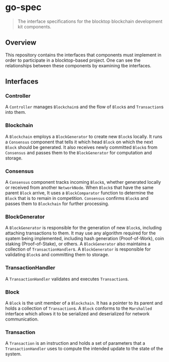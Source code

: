 # go-spec
> The interface specifications for the blocktop blockchain development kit components.

## Overview

This repository contains the interfaces that components must implement in order to participate in a blocktop-based project. One can see the relationships between these components by examining tbe interfaces.

## Interfaces

### Controller

A `Controller` manages `Blockchain`s and the flow of `Block`s and `Transaction`s into them.

### Blockchain

A `Blockchain` employs a `BlockGenerator` to create new `Block`s locally. It runs a `Consensus` component that tells it which head `Block` on which the next `Block` should be generated. It also receives newly committed `Block`s from `Consensus` and passes them to the `BlockGenerator` for computation and storage.

### Consensus

A `Consensus` component tracks incoming `Block`s, whether generated locally or received from another `NetworkNode`. When `Block`s that have the same parent `Block` arrive, It uses a `BlockComparator` function to determine the `Block` that is to remain in competition. `Consensus` confirms `Block`s and passes them to `Blockchain` for further processing.

### BlockGenerator

A `BlockGenerator` is responsible for the generation of new `Block`s, including attaching transactions to them. It may use any algorithm required for the syatem being implemented, including hash generation (Proof-of-Work), coin staking (Proof-of-Stake), or others. A `BlockGenerator` also maintains a collection of `TransactionHandler`s. A `BlockGenerator` is responsible for validating `Block`s and committing them to storage.

### TransactionHandler

A `TransactionHandler` validates and executes `Transaction`s.

### Block

A `Block` is the unit member of a `Blockchain`. It has a pointer to its parent and holds a collection of `Transaction`s. A `Block` conforms to the `Marshalled` interface which allows it to be serialized and deserialized for network communication.

### Transaction

A `Transaction` is an instruction and holds a set of parameters that a `TransactionHandler` uses to compute the intended update to the state of the system.
